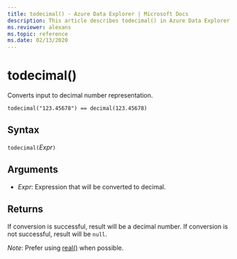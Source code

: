```yaml
---
title: todecimal() - Azure Data Explorer | Microsoft Docs
description: This article describes todecimal() in Azure Data Explorer.
ms.reviewer: alexans
ms.topic: reference
ms.date: 02/13/2020
---
```

# todecimal()

Converts input to decimal number representation.

```kusto
todecimal("123.45678") == decimal(123.45678)
```

## Syntax

`todecimal(`*Expr*`)`

## Arguments

* *Expr*: Expression that will be converted to decimal. 

## Returns

If conversion is successful, result will be a decimal number.
If conversion is not successful, result will be `null`.
 
*Note*: Prefer using [real()](./scalar-data-types/real.md) when possible.
